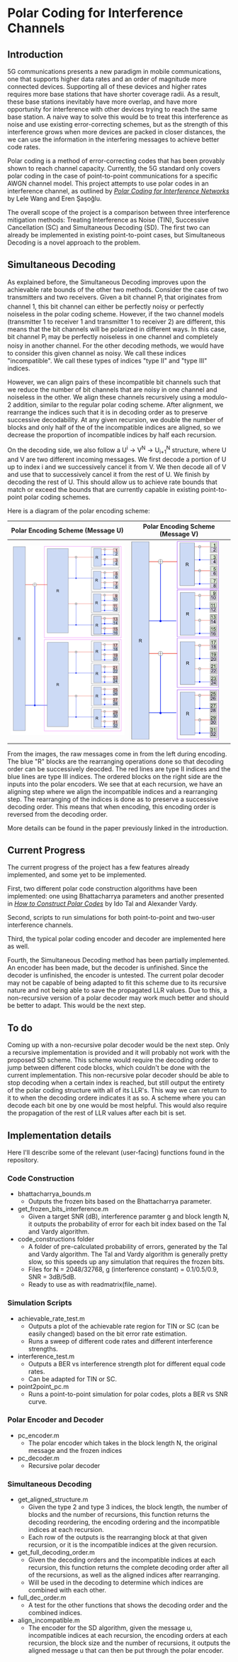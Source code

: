 # Polar Coding for Interference Channels


## Introduction

5G communications presents a new paradigm in mobile communications, one that supports higher data rates and an order of magnitude more connected devices. Supporting all of these devices and higher rates requires more base stations that have shorter coverage radii. As a result, these base stations inevitably have more overlap, and have more opportunity for interference with other devices trying to reach the same base station. A naive way to solve this would be to treat this interference as noise and use existing error-correcting schemes, but as the strength of this interference grows when more devices are packed in closer distances, the we can use the information in the interfering messages to achieve better code rates.

Polar coding is a method of error-correcting codes that has been provably shown to reach channel capacity. Currently, the 5G standard only covers polar coding in the case of point-to-point communications for a specific AWGN channel model. This project attempts to use polar codes in an interference channel, as outlined by *[Polar Coding for Interference Networks](https://arxiv.org/pdf/1401.7293.pdf)* by Lele Wang and Eren Şaşoğlu.

The overall scope of the project is a comparison between three interference mitigation methods: Treating Interference as Noise (TIN), Successive Cancellation (SC) and Simultaneous Decoding (SD). The first two can already be implemented in existing point-to-point cases, but Simultaneous Decoding is a novel approach to the problem. 

## Simultaneous Decoding

As explained before, the Simultaneous Decoding improves upon the achievable rate bounds of the other two methods. Consider the case of two transmitters and two receivers. Given a bit channel P<sub>i</sub> that originates from channel 1, this bit channel can either be perfectly noisy or perfectly noiseless in the polar coding scheme. However, if the two channel models (transmitter 1 to receiver 1 and transmitter 1 to receiver 2) are different, this means that the bit channels will be polarized in different ways. In this case, bit channel P<sub>i</sub> may be perfectly noiseless in one channel and completely noisy in another channel. For the other decoding methods, we would have to consider this given channel as noisy. We call these indices "incompatible". We call these types of indices "type II" and "type III" indices.

However, we can align pairs of these incompatible bit channels such that we reduce the number of bit channels that are noisy in one channel and noiseless in the other. We align these channels recursively using a modulo-2 addition, similar to the regular polar coding scheme. After alignment, we rearrange the indices such that it is in decoding order as to preserve successive decodability. At any given recursion, we double the number of blocks and only half of the of the incompatible indices are aligned, so we decrease the proportion of incompatible indices by half each recursion.

On the decoding side, we also follow a U<sup>i</sup> -> V<sup>N</sup> -> U<sub>i+1</sub><sup>N</sup> structure, where U and V are two different incoming messages. We first decode a portion of U up to index i and we successively cancel it from V. We then decode all of V and use that to successively cancel it from the rest of U. We finish by decoding the rest of U. This should allow us to achieve rate bounds that match or exceed the bounds that are currently capable in existing point-to-point polar coding schemes. 

Here is a diagram of the polar encoding scheme:
	
| Polar Encoding Scheme (Message U) | Polar Encoding Scheme (Message V) |
| ------------- | ------------- |
| <img src="polarenc_scheme_U.png" alt="polarenc_scheme_U" width="300"/> | <img src="polarenc_scheme_V.png" alt="polarenc_scheme_V" width="200"/>  |

From the images, the raw messages come in from the left during encoding. The blue "R" blocks are the rearranging operations done so that decoding order can be successively deocded. The red lines are type II indices and the blue lines are type III indices. The ordered blocks on the right side are the inputs into the polar encoders. We see that at each recursion, we have an aligning step where we align the incompatible indices and a rearranging step. The rearranging of the indices is done as to preserve a successive decoding order. This means that when encoding, this encoding order is reversed from the decoding order. 

More details can be found in the paper previously linked in the introduction.

## Current Progress

The current progress of the project has a few features already implemented, and some yet to be implemented. 

First, two different polar code construction algorithms have been implemented: one using Bhattacharrya parameters and another presented in *[How to Construct Polar Codes](https://arxiv.org/pdf/1105.6164.pdf)* by Ido Tal and Alexander Vardy.

Second, scripts to run simulations for both point-to-point and two-user interference channels.

Third, the typical polar coding encoder and decoder are implemented here as well.

Fourth, the Simultaneous Decoding method has been partially implemented. An encoder has been made, but the decoder is unfinished. Since the decoder is unfinished, the encoder is untested. The current polar decoder may not be capable of being adapted to fit this scheme due to its recursive nature and not being able to save the propagated LLR values. Due to this, a non-recursive version of a polar decoder may work much better and should be better to adapt. This would be the next step. 

## To do
Coming up with a non-recursive polar decoder would be the next step. Only a recursive implementation is provided and it will probably not work with the proposed SD scheme. This scheme would require the decoding order to jump between different code blocks, which couldn't be done with the current implementation. This non-recursive polar decoder should be able to stop decoding when a certain index is reached, but still output the entirety of the polar coding structure with all of its LLR's. This way we can return to it to when the decoding ordere indicates it as so. A scheme where you can decode each bit one by one would be most helpful. This would also require the propagation of the rest of LLR values after each bit is set.

## Implementation details
Here I'll describe some of the relevant (user-facing) functions found in the repository. 

### Code Construction
 - bhattacharrya_bounds.m
	 - Outputs the frozen bits based on the Bhattacharrya parameter. 
 - get_frozen_bits_interference.m
	 - Given a target SNR (dB), interference paramter g and block length N, it outputs the probability of error for each bit index based on the Tal and Vardy algorithm.
 - code_constructions folder
	 - A folder of pre-calculated probability of errors, generated by the Tal and Vardy algorithm. The Tal and Vardy algorithm is generally pretty slow, so this speeds up any simulation that requires the frozen bits.
	 - Files for N = 2048/32768, g (interference constant) = 0.1/0.5/0.9, SNR = 3dB/5dB. 
	 - Ready to use as with readmatrix(file_name).
### Simulation Scripts
- achievable_rate_test.m 
	- Outputs a plot of the achievable rate region for TIN or SC (can be easily changed) based on the bit error rate estimation.
	- Runs a sweep of different code rates and different interference strengths. 
- interference_test.m
	- Outputs a BER vs interference strength plot for different equal code rates. 
	- Can be adapted for TIN or SC.
- point2point_pc.m 
	- Runs a point-to-point simulation for polar codes, plots a BER vs SNR curve. 
### Polar Encoder and Decoder
- pc_encoder.m
	- The polar encoder which takes in the block length N, the original message and the frozen indices
- pc_decoder.m
	- Recursive polar decoder

### Simultaneous Decoding
- get_aligned_structure.m
	- Given the type 2 and type 3 indices, the block length, the number of blocks and the number of recursions, this function returns the decoding reordering, the encoding ordering and the incompatible indices at each recursion.
	- Each row of the outputs is the rearranging block at that given recursion, or it is the incompatible indices at the given recursion.
- get_full_decoding_order.m
	- Given the decoding orders and the incompatible indices at each recursion, this function returns the complete decoding order after all of the recursions, as well as the aligned indices after rearranging. 
	- Will be used in the decoding to determine which indices are combined with each other.
- full_dec_order.m
	- A test for the other functions that shows the decoding order and the combined indices.
- align_incompatible.m
	- The encoder for the SD algorithm, given the message u, incompatible indices at each recursion, the encoding orders at each recursion, the block size and the number of recursions, it outputs the aligned message u that can then be put through the polar encoder.
